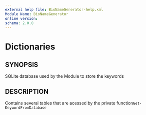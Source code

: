 ```yaml
---
external help file: BioNameGenerator-help.xml
Module Name: BioNameGenerator
online version:
schema: 2.0.0
---
```


# Dictionaries

## SYNOPSIS

SQLite database used by the Module to store the keywords

## DESCRIPTION

Contains several tables that are acessed by the private function`Get-KeywordFromDatabase`

